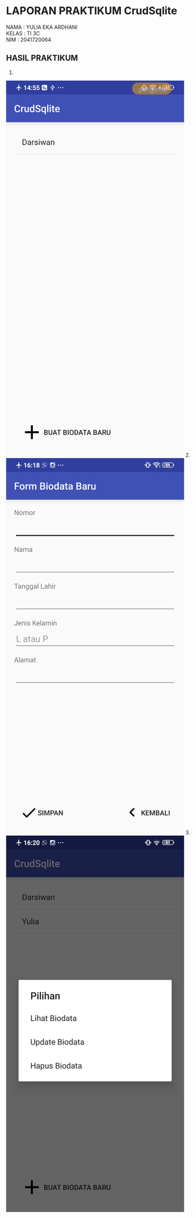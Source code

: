 # LAPORAN PRAKTIKUM CrudSqlite
NAMA : YULIA EKA ARDHANI <BR>
KELAS : TI 3C <BR>
NIM : 2041720064
## HASIL PRAKTIKUM
1.
![EMPTY ACTIVITY](ss/hasil.jpeg)
2.
![EMPTY ACTIVITY](ss/hasil1.jpeg)
3.
![EMPTY ACTIVITY](ss/hasil2.jpeg)